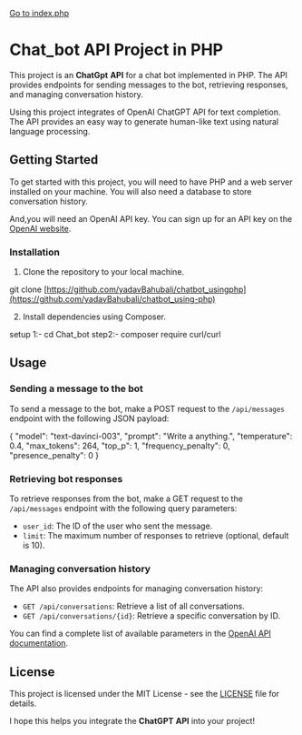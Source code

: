 [Go to index.php](index.php)
# Chat_bot API Project in PHP

This project is an **ChatGpt** **API** for a chat bot implemented in PHP. The API provides endpoints for sending messages to the bot, retrieving responses, and managing conversation history.

Using this project integrates of OpenAI ChatGPT API for text completion. The API provides an easy way to generate human-like text using natural language processing.

## Getting Started

To get started with this project, you will need to have PHP and a web server installed on your machine. You will also need a database to store conversation history.

And,you will need an OpenAI API key. You can sign up for an API key on the [OpenAI website](https://beta.openai.com/signup/).

### Installation

1. Clone the repository to your local machine.

git clone [https://github.com/yadavBahubali/chatbot_usingphp](https://github.com/yadavBahubali/chatbot_using-php)

2. Install dependencies using Composer.

setup 1:- cd Chat_bot
step2:- composer require curl/curl




## Usage

### Sending a message to the bot

To send a message to the bot, make a POST request to the `/api/messages` endpoint with the following JSON payload:

{
  "model": "text-davinci-003",
  "prompt": "Write a anything.",
  "temperature": 0.4,
  "max_tokens": 264,
  "top_p": 1,
  "frequency_penalty": 0,
  "presence_penalty": 0
}



### Retrieving bot responses

To retrieve responses from the bot, make a GET request to the `/api/messages` endpoint with the following query parameters:

- `user_id`: The ID of the user who sent the message.
- `limit`: The maximum number of responses to retrieve (optional, default is 10).

### Managing conversation history

The API also provides endpoints for managing conversation history:

- `GET /api/conversations`: Retrieve a list of all conversations.
- `GET /api/conversations/{id}`: Retrieve a specific conversation by ID.



You can find a complete list of available parameters in the [OpenAI API documentation](https://beta.openai.com/docs/api-reference/completions/create).


## License

This project is licensed under the MIT License - see the [LICENSE](/License.txt) file for details.


I hope this helps you integrate the **ChatGPT** **API** into your project!




